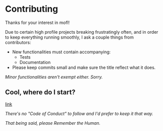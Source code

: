 # Contributing

Thanks for your interest in mofl!

Due to certain high profile projects breaking frustratingly often, and in order to keep everything running smoothly, I ask a couple things from contributors:

- New functionalities must contain accompanying:
  - Tests
  - Documentation
- Please keep commits small and make sure the title reflect what it does.

*Minor functionalities aren't exempt either. Sorry.*

## Cool, where do I start?

[link]()

*There's no "Code of Conduct" to follow and I'd prefer to keep it that way.*

*That being said, please Remember the Human.*